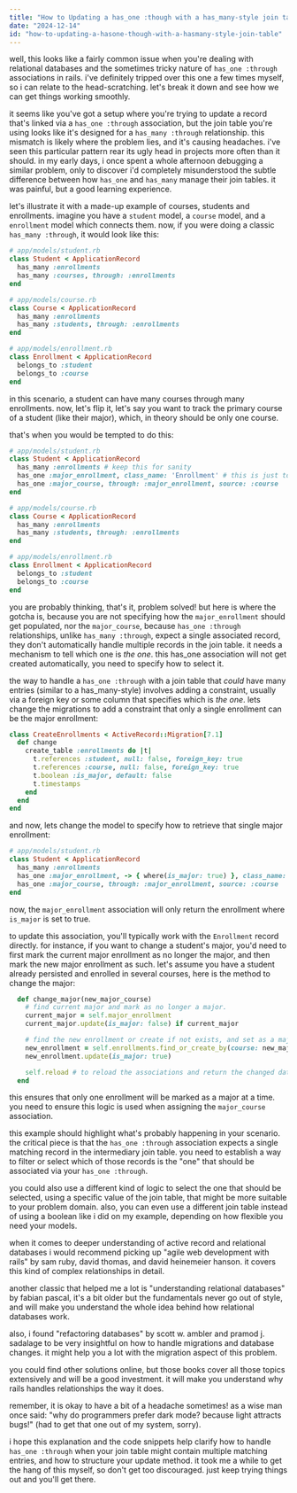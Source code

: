 ```yaml
---
title: "How to Updating a has_one :though with a has_many-style join table?"
date: "2024-12-14"
id: "how-to-updating-a-hasone-though-with-a-hasmany-style-join-table"
---
```


well, this looks like a fairly common issue when you're dealing with relational databases and the sometimes tricky nature of `has_one :through` associations in rails. i've definitely tripped over this one a few times myself, so i can relate to the head-scratching. let's break it down and see how we can get things working smoothly.

it seems like you've got a setup where you're trying to update a record that's linked via a `has_one :through` association, but the join table you're using looks like it's designed for a `has_many :through` relationship. this mismatch is likely where the problem lies, and it's causing headaches. i've seen this particular pattern rear its ugly head in projects more often than it should. in my early days, i once spent a whole afternoon debugging a similar problem, only to discover i'd completely misunderstood the subtle difference between how `has_one` and `has_many` manage their join tables. it was painful, but a good learning experience.

let's illustrate it with a made-up example of courses, students and enrollments. imagine you have a `student` model, a `course` model, and a `enrollment` model which connects them. now, if you were doing a classic `has_many :through`, it would look like this:

```ruby
# app/models/student.rb
class Student < ApplicationRecord
  has_many :enrollments
  has_many :courses, through: :enrollments
end

# app/models/course.rb
class Course < ApplicationRecord
  has_many :enrollments
  has_many :students, through: :enrollments
end

# app/models/enrollment.rb
class Enrollment < ApplicationRecord
  belongs_to :student
  belongs_to :course
end
```
in this scenario, a student can have many courses through many enrollments. now, let's flip it, let's say you want to track the primary course of a student (like their major), which, in theory should be only one course.

that's when you would be tempted to do this:

```ruby
# app/models/student.rb
class Student < ApplicationRecord
  has_many :enrollments # keep this for sanity
  has_one :major_enrollment, class_name: 'Enrollment' # this is just to clarify there is a single major enrollment
  has_one :major_course, through: :major_enrollment, source: :course
end

# app/models/course.rb
class Course < ApplicationRecord
  has_many :enrollments
  has_many :students, through: :enrollments
end

# app/models/enrollment.rb
class Enrollment < ApplicationRecord
  belongs_to :student
  belongs_to :course
end
```

you are probably thinking, that's it, problem solved! but here is where the gotcha is, because you are not specifying how the `major_enrollment` should get populated, nor the `major_course`, because `has_one :through` relationships, unlike `has_many :through`, expect a single associated record, they don't automatically handle multiple records in the join table. it needs a mechanism to tell which one is *the one*. this has_one association will not get created automatically, you need to specify how to select it.

the way to handle a `has_one :through` with a join table that *could* have many entries (similar to a has_many-style) involves adding a constraint, usually via a foreign key or some column that specifies which is *the one*. lets change the migrations to add a constraint that only a single enrollment can be the major enrollment:

```ruby
class CreateEnrollments < ActiveRecord::Migration[7.1]
  def change
    create_table :enrollments do |t|
      t.references :student, null: false, foreign_key: true
      t.references :course, null: false, foreign_key: true
      t.boolean :is_major, default: false
      t.timestamps
    end
  end
end
```

and now, lets change the model to specify how to retrieve that single major enrollment:

```ruby
# app/models/student.rb
class Student < ApplicationRecord
  has_many :enrollments
  has_one :major_enrollment, -> { where(is_major: true) }, class_name: 'Enrollment' # this scopes it down by the `is_major` boolean.
  has_one :major_course, through: :major_enrollment, source: :course
end
```

now, the `major_enrollment` association will only return the enrollment where `is_major` is set to true.

to update this association, you'll typically work with the `Enrollment` record directly. for instance, if you want to change a student's major, you'd need to first mark the current major enrollment as no longer the major, and then mark the new major enrollment as such. let's assume you have a student already persisted and enrolled in several courses, here is the method to change the major:

```ruby
  def change_major(new_major_course)
    # find current major and mark as no longer a major.
    current_major = self.major_enrollment
    current_major.update(is_major: false) if current_major

    # find the new enrollment or create if not exists, and set as a major
    new_enrollment = self.enrollments.find_or_create_by(course: new_major_course)
    new_enrollment.update(is_major: true)

    self.reload # to reload the associations and return the changed data.
  end
```

this ensures that only one enrollment will be marked as a major at a time. you need to ensure this logic is used when assigning the `major_course` association.

this example should highlight what's probably happening in your scenario. the critical piece is that the `has_one :through` association expects a single matching record in the intermediary join table. you need to establish a way to filter or select which of those records is the "one" that should be associated via your `has_one :through`.

you could also use a different kind of logic to select the one that should be selected, using a specific value of the join table, that might be more suitable to your problem domain. also, you can even use a different join table instead of using a boolean like i did on my example, depending on how flexible you need your models.

when it comes to deeper understanding of active record and relational databases i would recommend picking up "agile web development with rails" by sam ruby, david thomas, and david heinemeier hanson. it covers this kind of complex relationships in detail.

another classic that helped me a lot is "understanding relational databases" by fabian pascal, it's a bit older but the fundamentals never go out of style, and will make you understand the whole idea behind how relational databases work.

also, i found "refactoring databases" by scott w. ambler and pramod j. sadalage to be very insightful on how to handle migrations and database changes. it might help you a lot with the migration aspect of this problem.

you could find other solutions online, but those books cover all those topics extensively and will be a good investment. it will make you understand why rails handles relationships the way it does.

remember, it is okay to have a bit of a headache sometimes! as a wise man once said: "why do programmers prefer dark mode? because light attracts bugs!" (had to get that one out of my system, sorry).

i hope this explanation and the code snippets help clarify how to handle `has_one :through` when your join table might contain multiple matching entries, and how to structure your update method. it took me a while to get the hang of this myself, so don't get too discouraged. just keep trying things out and you'll get there.
